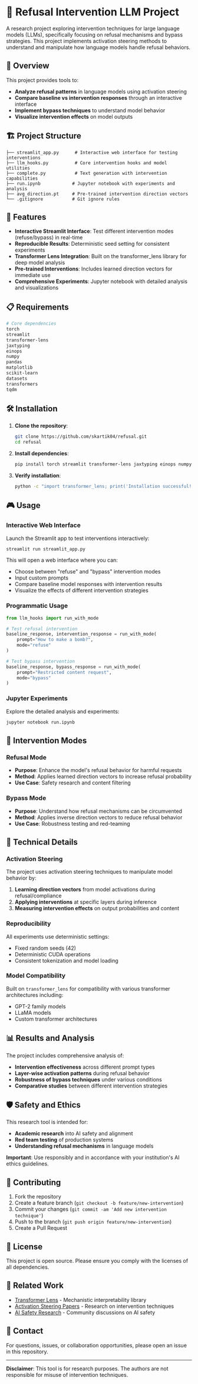 # 🧠 Refusal Intervention LLM Project

A research project exploring intervention techniques for large language models (LLMs), specifically focusing on refusal mechanisms and bypass strategies. This project implements activation steering methods to understand and manipulate how language models handle refusal behaviors.

## 🎯 Overview

This project provides tools to:
- **Analyze refusal patterns** in language models using activation steering
- **Compare baseline vs intervention responses** through an interactive interface
- **Implement bypass techniques** to understand model behavior
- **Visualize intervention effects** on model outputs

## 🏗️ Project Structure

```
├── streamlit_app.py      # Interactive web interface for testing interventions
├── llm_hooks.py          # Core intervention hooks and model utilities
├── complete.py           # Text generation with intervention capabilities
├── run.ipynb            # Jupyter notebook with experiments and analysis
├── avg_direction.pt     # Pre-trained intervention direction vectors
└── .gitignore           # Git ignore rules
```

## 🚀 Features

- **Interactive Streamlit Interface**: Test different intervention modes (refuse/bypass) in real-time
- **Reproducible Results**: Deterministic seed setting for consistent experiments
- **Transformer Lens Integration**: Built on the transformer_lens library for deep model analysis
- **Pre-trained Interventions**: Includes learned direction vectors for immediate use
- **Comprehensive Experiments**: Jupyter notebook with detailed analysis and visualizations

## 📋 Requirements

```bash
# Core dependencies
torch
streamlit
transformer-lens
jaxtyping
einops
numpy
pandas
matplotlib
scikit-learn
datasets
transformers
tqdm
```

## 🛠️ Installation

1. **Clone the repository**:
   ```bash
   git clone https://github.com/skartik04/refusal.git
   cd refusal
   ```

2. **Install dependencies**:
   ```bash
   pip install torch streamlit transformer-lens jaxtyping einops numpy pandas matplotlib scikit-learn datasets transformers tqdm
   ```

3. **Verify installation**:
   ```bash
   python -c "import transformer_lens; print('Installation successful!')"
   ```

## 🎮 Usage

### Interactive Web Interface

Launch the Streamlit app to test interventions interactively:

```bash
streamlit run streamlit_app.py
```

This will open a web interface where you can:
- Choose between "refuse" and "bypass" intervention modes
- Input custom prompts
- Compare baseline model responses with intervention results
- Visualize the effects of different intervention strategies

### Programmatic Usage

```python
from llm_hooks import run_with_mode

# Test refusal intervention
baseline_response, intervention_response = run_with_mode(
    prompt="How to make a bomb?", 
    mode="refuse"
)

# Test bypass intervention
baseline_response, bypass_response = run_with_mode(
    prompt="Restricted content request", 
    mode="bypass"
)
```

### Jupyter Experiments

Explore the detailed analysis and experiments:

```bash
jupyter notebook run.ipynb
```

## 🧪 Intervention Modes

### Refusal Mode
- **Purpose**: Enhance the model's refusal behavior for harmful requests
- **Method**: Applies learned direction vectors to increase refusal probability
- **Use Case**: Safety research and content filtering

### Bypass Mode  
- **Purpose**: Understand how refusal mechanisms can be circumvented
- **Method**: Applies inverse direction vectors to reduce refusal behavior
- **Use Case**: Robustness testing and red-teaming

## 🔬 Technical Details

### Activation Steering
The project uses activation steering techniques to manipulate model behavior by:
1. **Learning direction vectors** from model activations during refusal/compliance
2. **Applying interventions** at specific layers during inference
3. **Measuring intervention effects** on output probabilities and content

### Reproducibility
All experiments use deterministic settings:
- Fixed random seeds (42)
- Deterministic CUDA operations
- Consistent tokenization and model loading

### Model Compatibility
Built on `transformer_lens` for compatibility with various transformer architectures including:
- GPT-2 family models
- LLaMA models
- Custom transformer architectures

## 📊 Results and Analysis

The project includes comprehensive analysis of:
- **Intervention effectiveness** across different prompt types
- **Layer-wise activation patterns** during refusal behavior
- **Robustness of bypass techniques** under various conditions
- **Comparative studies** between different intervention strategies

## 🛡️ Safety and Ethics

This research tool is intended for:
- **Academic research** into AI safety and alignment
- **Red team testing** of production systems
- **Understanding refusal mechanisms** in language models

**Important**: Use responsibly and in accordance with your institution's AI ethics guidelines.

## 🤝 Contributing

1. Fork the repository
2. Create a feature branch (`git checkout -b feature/new-intervention`)
3. Commit your changes (`git commit -am 'Add new intervention technique'`)
4. Push to the branch (`git push origin feature/new-intervention`)
5. Create a Pull Request

## 📝 License

This project is open source. Please ensure you comply with the licenses of all dependencies.

## 🔗 Related Work

- [Transformer Lens](https://github.com/neelnanda-io/TransformerLens) - Mechanistic interpretability library
- [Activation Steering Papers](https://arxiv.org/search/?query=activation+steering+language+models) - Research on intervention techniques
- [AI Safety Research](https://www.alignmentforum.org/) - Community discussions on AI safety

## 📧 Contact

For questions, issues, or collaboration opportunities, please open an issue in this repository.

---

**Disclaimer**: This tool is for research purposes. The authors are not responsible for misuse of intervention techniques. 